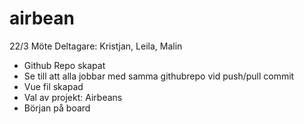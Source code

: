 # airbean

22/3 Möte
Deltagare: Kristjan, Leila, Malin
- Github Repo skapat
- Se till att alla jobbar med samma githubrepo vid push/pull commit
- Vue fil skapad
- Val av projekt: Airbeans
- Början på board
